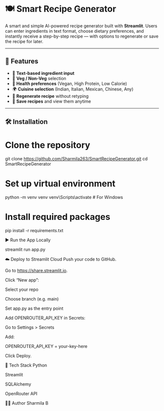 # 🍽️ Smart Recipe Generator

A smart and simple AI-powered recipe generator built with **Streamlit**. Users can enter ingredients in text format, choose dietary preferences, and instantly receive a step-by-step recipe — with options to regenerate or save the recipe for later.

---

## 🌟 Features

- 🧾 **Text-based ingredient input**
- 🥗 **Veg / Non-Veg** selection
- 💪 **Health preferences** (Vegan, High Protein, Low Calorie)
- 🌍 **Cuisine selection** (Indian, Italian, Mexican, Chinese, Any)
- 🔁 **Regenerate recipe** without retyping
- 💾 **Save recipes** and view them anytime

---



## 🛠️ Installation


# Clone the repository
git clone https://github.com/Sharmila263/SmartRecipeGenerator.git
cd SmartRecipeGenerator

# Set up virtual environment
python -m venv venv
venv\Scripts\activate    # For Windows


# Install required packages
pip install -r requirements.txt

▶️ Run the App Locally

streamlit run app.py

☁️ Deploy to Streamlit Cloud
Push your code to GitHub.

Go to https://share.streamlit.io.

Click “New app”:

Select your repo

Choose branch (e.g. main)

Set app.py as the entry point

Add OPENROUTER_API_KEY in Secrets:

Go to Settings > Secrets

Add:

OPENROUTER_API_KEY = your-key-here

Click Deploy.

🧠 Tech Stack
Python

Streamlit

SQLAlchemy

OpenRouter API

👩‍💻 Author
Sharmila B